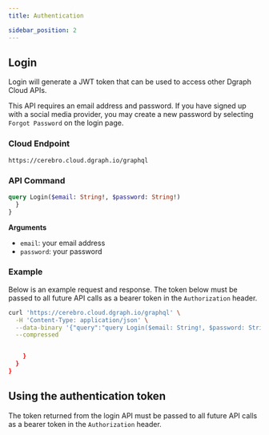 ```yaml
---
title: Authentication

sidebar_position: 2
---
```


## Login

Login will generate a JWT token that can be used to access other Dgraph Cloud
APIs.

This API requires an email address and password. If you have signed up with a
social media provider, you may create a new password by selecting
`Forgot Password` on the login page.

### Cloud Endpoint

```
https://cerebro.cloud.dgraph.io/graphql
```

### API Command

```graphql
query Login($email: String!, $password: String!) 
  }
}
```

**Arguments**

- `email`: your email address
- `password`: your password

### Example

Below is an example request and response. The token below must be passed to all
future API calls as a bearer token in the `Authorization` header.

 
```bash
curl 'https://cerebro.cloud.dgraph.io/graphql' \
  -H 'Content-Type: application/json' \
  --data-binary '{"query":"query Login($email: String!, $password: String!) {\n  login(email: $email, password: $password) {    \n    token\n  }\n}","variables":{"email":"<your-email>","password":"<your-password>"}}' \
  --compressed
```
 


```json

    }
  }
}
```

 

## Using the authentication token

The token returned from the login API must be passed to all future API calls as
a bearer token in the `Authorization` header.
